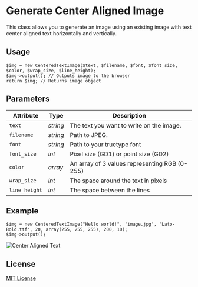 # Generate Center Aligned Image

This class allows you to generate an image using an existing image with text center aligned text horizontally and vertically.

## Usage

```
$img = new CenteredTextImage($text, $filename, $font, $font_size, $color, $wrap_size, $line_height);
$img->output(); // Outputs image to the browser
return $img; // Returns image object
```

## Parameters

Attribute    | Type     | Description
---          | ---		  | ---
`text`	     | *string* | The text you want to write on the image.
`filename`   | *string* | Path to JPEG.
`font`       | *string* | Path to your truetype font
`font_size`  | *int*    | Pixel size (GD1) or point size (GD2)
`color`      | *array*  | An array of 3 values representing RGB (0-255)
`wrap_size`  | *int*    | The space around the text in pixels
`line_height`| *int*    | The space between the lines

## Example

```
$img = new CenteredTextImage("Hello world!", 'image.jpg', 'Lato-Bold.ttf', 20, array(255, 255, 255), 200, 10);
$img->output();
```

![Center Aligned Text](http://s14.postimg.org/mvkgzw34h/image.jpg)

## License

[MIT License](http://opensource.org/licenses/MIT)
